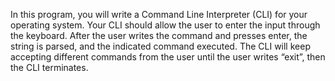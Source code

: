 In this program, you will write a Command Line Interpreter (CLI) for your
operating system.
Your CLI should allow the user to enter the input through the keyboard. After the user
writes the command and presses enter, the string is parsed, and the indicated
command executed.
The CLI will keep accepting different commands from the user until the user writes
“exit”, then the CLI terminates.
